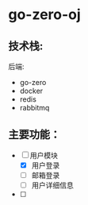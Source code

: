 # go-zero-oj

## 技术栈:

后端:
- go-zero
- docker
- redis
- rabbitmq

## 主要功能：

- [ ] 用户模块
  - [x] 用户登录
  - [ ] 邮箱登录
  - [ ] 用户详细信息
-[ ]

